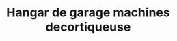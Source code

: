 ---
title: "Hangar de garage machines decortiqueuse"
url: /nongoa/hangar-de-garage-machines-decortiqueuse/
shop: electronics
---